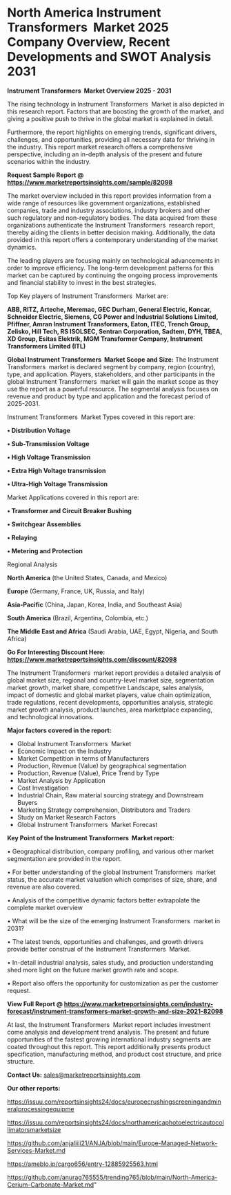 # North America Instrument Transformers  Market 2025 Company Overview, Recent Developments and SWOT Analysis 2031

<Strong> Instrument Transformers  Market Overview 2025 - 2031</strong>

The rising technology in Instrument Transformers  Market is also depicted in this research report. Factors that are boosting the growth of the market, and giving a positive push to thrive in the global market is explained in detail.

Furthermore, the report highlights on emerging trends, significant drivers, challenges, and opportunities, providing all necessary data for thriving in the industry. This report market research offers a comprehensive perspective, including an in-depth analysis of the present and future scenarios within the industry.

<strong>Request Sample Report @ <a href=https://www.marketreportsinsights.com/sample/82098>https://www.marketreportsinsights.com/sample/82098</a></strong>

The market overview included in this report provides information from a wide range of resources like government organizations, established companies, trade and industry associations, industry brokers and other such regulatory and non-regulatory bodies. The data acquired from these organizations authenticate the Instrument Transformers  research report, thereby aiding the clients in better decision making. Additionally, the data provided in this report offers a contemporary understanding of the market dynamics.

The leading players are focusing mainly on technological advancements in order to improve efficiency. The long-term development patterns for this market can be captured by continuing the ongoing process improvements and financial stability to invest in the best strategies.

Top Key players of Instrument Transformers  Market are:

<strong>ABB, RITZ, Arteche, Meremac, GEC Durham, General Electric, Koncar, Schneider Electric, Siemens, CG Power and Industrial Solutions Limited, Pfiffner, Amran Instrument Transformers, Eaton, ITEC, Trench Group, Zelisko, Hill Tech, RS ISOLSEC, Sentran Corporation, Sadtem, DYH, TBEA, XD Group, Esitas Elektrik, MGM Transformer Company, Instrument Transformers Limited (ITL)</strong>

<strong><b>Global Instrument Transformers  Market Scope and Size:</b></strong>
The Instrument Transformers  market is declared segment by company, region (country), type, and application. Players, stakeholders, and other participants in the global Instrument Transformers  market will gain the market scope as they use the report as a powerful resource. The segmental analysis focuses on revenue and product by type and application and the forecast period of 2025-2031.

Instrument Transformers  Market Types covered in this report are:

<strong>• Distribution Voltage

• Sub-Transmission Voltage

• High Voltage Transmission

• Extra High Voltage transmission

• Ultra-High Voltage Transmission</strong>

Market Applications covered in this report are:

<strong>• Transformer and Circuit Breaker Bushing

• Switchgear Assemblies

• Relaying

• Metering and Protection</strong> 

Regional Analysis

<strong>North America</strong> (the United States, Canada, and Mexico)

<strong>Europe</strong> (Germany, France, UK, Russia, and Italy)

<strong>Asia-Pacific</strong> (China, Japan, Korea, India, and Southeast Asia)

<strong>South America</strong> (Brazil, Argentina, Colombia, etc.)

<strong>The Middle East and Africa</strong> (Saudi Arabia, UAE, Egypt, Nigeria, and South Africa)

<strong>Go For Interesting Discount Here: <a href=https://www.marketreportsinsights.com/discount/82098>https://www.marketreportsinsights.com/discount/82098</a></strong>

The Instrument Transformers  market report provides a detailed analysis of global market size, regional and country-level market size, segmentation market growth, market share, competitive Landscape, sales analysis, impact of domestic and global market players, value chain optimization, trade regulations, recent developments, opportunities analysis, strategic market growth analysis, product launches, area marketplace expanding, and technological innovations.

<strong><b>Major factors covered in the report:</b></strong>
<ul>
  <li>Global Instrument Transformers  Market </li>
  <li>Economic Impact on the Industry</li>
  <li>Market Competition in terms of Manufacturers</li>
  <li>Production, Revenue (Value) by geographical segmentation</li>
  <li>Production, Revenue (Value), Price Trend by Type</li>
  <li>Market Analysis by Application</li>
  <li>Cost Investigation</li>
  <li>Industrial Chain, Raw material sourcing strategy and Downstream Buyers</li>
  <li>Marketing Strategy comprehension, Distributors and Traders</li>
  <li>Study on Market Research Factors</li>
  <li>Global Instrument Transformers  Market Forecast</li>
</ul>

<strong><b>Key Point of the Instrument Transformers  Market report:</b></strong>

• Geographical distribution, company profiling, and various other market segmentation are provided in the report.

• For better understanding of the global Instrument Transformers  market status, the accurate market valuation which comprises of size, share, and revenue are also covered.

• Analysis of the competitive dynamic factors better extrapolate the complete market overview

• What will be the size of the emerging Instrument Transformers  market in 2031?

• The latest trends, opportunities and challenges, and growth drivers provide better construal of the Instrument Transformers  Market.

• In-detail industrial analysis, sales study, and production understanding shed more light on the future market growth rate and scope.

• Report also offers the opportunity for customization as per the customer request.

<strong><b>View Full Report @ <a href=https://www.marketreportsinsights.com/industry-forecast/instrument-transformers-market-growth-and-size-2021-82098>https://www.marketreportsinsights.com/industry-forecast/instrument-transformers-market-growth-and-size-2021-82098</a></b></strong>


At last, the Instrument Transformers  Market report includes investment come analysis and development trend analysis. The present and future opportunities of the fastest growing international industry segments are coated throughout this report. This report additionally presents product specification, manufacturing method, and product cost structure, and price structure.

<strong>Contact Us:</strong>
sales@marketreportsinsights.com

<strong>Our other reports:</strong>

<a href=https://issuu.com/reportsinsights24/docs/europecrushingscreeningandmineralprocessingequipme>https://issuu.com/reportsinsights24/docs/europecrushingscreeningandmineralprocessingequipme</a>

<a href=https://issuu.com/reportsinsights24/docs/northamericaphotoelectricautocollimatorsmarketsize>https://issuu.com/reportsinsights24/docs/northamericaphotoelectricautocollimatorsmarketsize</a>

<a href=https://github.com/anjaliiii21/ANJA/blob/main/Europe-Managed-Network-Services-Market.md>https://github.com/anjaliiii21/ANJA/blob/main/Europe-Managed-Network-Services-Market.md</a>

<a href=https://ameblo.jp/cargo656/entry-12885925563.html>https://ameblo.jp/cargo656/entry-12885925563.html</a>

<a href=https://github.com/anurag765555/trending765/blob/main/North-America-Cerium-Carbonate-Market.md>https://github.com/anurag765555/trending765/blob/main/North-America-Cerium-Carbonate-Market.md</a>"
